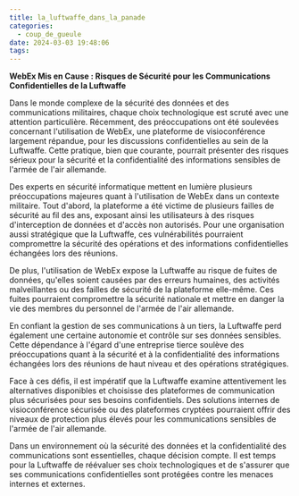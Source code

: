 ```yaml
---
title: la_luftwaffe_dans_la_panade
categories:
  - coup_de_gueule
date: 2024-03-03 19:48:06
tags:
---
```

**WebEx Mis en Cause : Risques de Sécurité pour les Communications Confidentielles de la Luftwaffe**

Dans le monde complexe de la sécurité des données et des communications militaires, chaque choix technologique est scruté avec une attention particulière. Récemment, des préoccupations ont été soulevées concernant l'utilisation de WebEx, une plateforme de visioconférence largement répandue, pour les discussions confidentielles au sein de la Luftwaffe. Cette pratique, bien que courante, pourrait présenter des risques sérieux pour la sécurité et la confidentialité des informations sensibles de l'armée de l'air allemande.

Des experts en sécurité informatique mettent en lumière plusieurs préoccupations majeures quant à l'utilisation de WebEx dans un contexte militaire. Tout d'abord, la plateforme a été victime de plusieurs failles de sécurité au fil des ans, exposant ainsi les utilisateurs à des risques d'interception de données et d'accès non autorisés. Pour une organisation aussi stratégique que la Luftwaffe, ces vulnérabilités pourraient compromettre la sécurité des opérations et des informations confidentielles échangées lors des réunions.

De plus, l'utilisation de WebEx expose la Luftwaffe au risque de fuites de données, qu'elles soient causées par des erreurs humaines, des activités malveillantes ou des failles de sécurité de la plateforme elle-même. Ces fuites pourraient compromettre la sécurité nationale et mettre en danger la vie des membres du personnel de l'armée de l'air allemande.

En confiant la gestion de ses communications à un tiers, la Luftwaffe perd également une certaine autonomie et contrôle sur ses données sensibles. Cette dépendance à l'égard d'une entreprise tierce soulève des préoccupations quant à la sécurité et à la confidentialité des informations échangées lors des réunions de haut niveau et des opérations stratégiques.

Face à ces défis, il est impératif que la Luftwaffe examine attentivement les alternatives disponibles et choisisse des plateformes de communication plus sécurisées pour ses besoins confidentiels. Des solutions internes de visioconférence sécurisée ou des plateformes cryptées pourraient offrir des niveaux de protection plus élevés pour les communications sensibles de l'armée de l'air allemande.

Dans un environnement où la sécurité des données et la confidentialité des communications sont essentielles, chaque décision compte. Il est temps pour la Luftwaffe de réévaluer ses choix technologiques et de s'assurer que ses communications confidentielles sont protégées contre les menaces internes et externes.